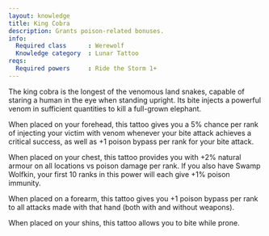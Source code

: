 ```yaml
---
layout: knowledge
title: King Cobra
description: Grants poison-related bonuses.
info:
  Required class      : Werewolf
  Knowledge category  : Lunar Tattoo
reqs:
  Required powers     : Ride the Storm 1+
---
```


The king cobra is the longest of the venomous land snakes, capable of staring a
human in the eye when standing upright.  Its bite injects a powerful venom in 
sufficient quantities to kill a full-grown elephant.

When placed on your forehead, this tattoo gives you a 5% chance per rank of 
injecting your victim with venom whenever your bite attack achieves a critical
success, as well as +1 poison bypass per rank for your bite attack.

When placed on your chest, this tattoo provides you with +2% natural armour on
all locations vs poison damage per rank.  If you also have Swamp Wolfkin, your 
first 10 ranks in this power will each give +1% poison immunity.

When placed on a forearm, this tattoo gives you +1 poison bypass per rank to 
all attacks made with that hand (both with and without weapons).

When placed on your shins, this tattoo allows you to bite while prone.